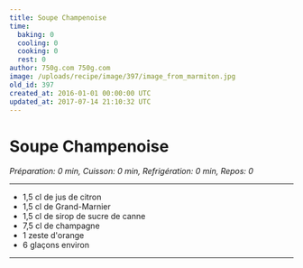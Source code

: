 ```yaml
---
title: Soupe Champenoise
time:
  baking: 0
  cooling: 0
  cooking: 0
  rest: 0
author: 750g.com 750g.com
image: /uploads/recipe/image/397/image_from_marmiton.jpg
old_id: 397
created_at: 2016-01-01 00:00:00 UTC
updated_at: 2017-07-14 21:10:32 UTC
---
```


# Soupe Champenoise

*Préparation: 0 min, Cuisson: 0 min, Refrigération: 0 min, Repos: 0*

---

- 1,5 cl de jus de citron
- 1,5 cl de Grand-Marnier
- 1,5 cl de sirop de sucre de canne
- 7,5 cl de champagne
- 1 zeste d'orange
- 6 glaçons environ

---


